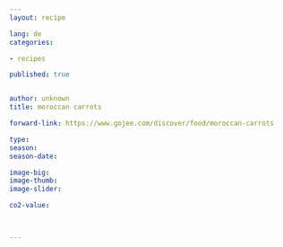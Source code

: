 ```yaml
---
layout: recipe

lang: de
categories:

- recipes

published: true


author: unknown
title: moroccan carrots

forward-link: https://www.gojee.com/discover/food/moroccan-carrots

type: 
season: 
season-date:  

image-big: 
image-thumb: 
image-slider: 

co2-value: 



---
```

